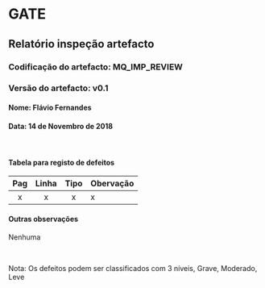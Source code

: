 # GATE
## Relatório inspeção artefacto
### Codificação do artefacto: MQ_IMP_REVIEW
### Versão do artefacto: v0.1
#### Nome: Flávio Fernandes
#### Data: 14 de Novembro de 2018

</br>

#### Tabela para registo de defeitos
|Pag|Linha|Tipo|Obervação
|:---:|:---:|:---:|---
|x|x|x|x


#### Outras observações

Nenhuma

</br>

Nota: Os defeitos podem ser classificados com 3 níveis, Grave, Moderado, Leve
